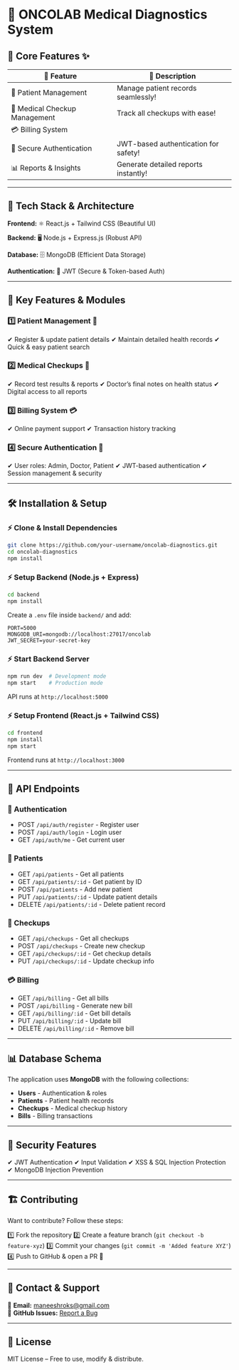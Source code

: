 # 🏥 ONCOLAB Medical Diagnostics System



## 🌟 Core Features ✨

| 🏥 Feature | 🚀 Description |
|-----------|------------|
| 📌 Patient Management | Manage patient records seamlessly! |
| 🔬 Medical Checkup Management | Track all checkups with ease! |
| 💳 Billing System|
| 🔐 Secure Authentication | JWT-based authentication for safety! |
| 📊 Reports & Insights | Generate detailed reports instantly! |

---

## 🚀 Tech Stack & Architecture

**Frontend:** ⚛️ React.js + Tailwind CSS (Beautiful UI)

**Backend:** 🖥️ Node.js + Express.js (Robust API)

**Database:** 🗄️ MongoDB (Efficient Data Storage)

**Authentication:** 🔑 JWT (Secure & Token-based Auth)

---

## 🎯 Key Features & Modules

### 1️⃣ Patient Management 🏥
✔ Register & update patient details
✔ Maintain detailed health records
✔ Quick & easy patient search

### 2️⃣ Medical Checkups 🔬
✔ Record test results & reports
✔ Doctor’s final notes on health status
✔ Digital access to all reports

### 3️⃣ Billing System 💳
✔ Online payment support
✔ Transaction history tracking

### 4️⃣ Secure Authentication 🔐
✔ User roles: Admin, Doctor, Patient
✔ JWT-based authentication
✔ Session management & security

---

## 🛠️ Installation & Setup

### ⚡ Clone & Install Dependencies
```bash
git clone https://github.com/your-username/oncolab-diagnostics.git
cd oncolab-diagnostics
npm install
```

### ⚡ Setup Backend (Node.js + Express)
```bash
cd backend
npm install
```
Create a `.env` file inside `backend/` and add:
```env
PORT=5000
MONGODB_URI=mongodb://localhost:27017/oncolab
JWT_SECRET=your-secret-key
```

### ⚡ Start Backend Server
```bash
npm run dev  # Development mode
npm start    # Production mode
```
API runs at `http://localhost:5000`

### ⚡ Setup Frontend (React.js + Tailwind CSS)
```bash
cd frontend
npm install
npm start
```
Frontend runs at `http://localhost:3000`

---

## 🔗 API Endpoints

### 🔐 Authentication
- POST `/api/auth/register` - Register user
- POST `/api/auth/login` - Login user
- GET `/api/auth/me` - Get current user

### 🏥 Patients
- GET `/api/patients` - Get all patients
- GET `/api/patients/:id` - Get patient by ID
- POST `/api/patients` - Add new patient
- PUT `/api/patients/:id` - Update patient details
- DELETE `/api/patients/:id` - Delete patient record

### 🔬 Checkups
- GET `/api/checkups` - Get all checkups
- POST `/api/checkups` - Create new checkup
- GET `/api/checkups/:id` - Get checkup details
- PUT `/api/checkups/:id` - Update checkup info

### 💳 Billing
- GET `/api/billing` - Get all bills
- POST `/api/billing` - Generate new bill
- GET `/api/billing/:id` - Get bill details
- PUT `/api/billing/:id` - Update bill
- DELETE `/api/billing/:id` - Remove bill

---

## 📊 Database Schema

The application uses **MongoDB** with the following collections:
- **Users** - Authentication & roles
- **Patients** - Patient health records
- **Checkups** - Medical checkup history
- **Bills** - Billing transactions

---

## 🔐 Security Features
✔ JWT Authentication
✔ Input Validation
✔ XSS & SQL Injection Protection
✔ MongoDB Injection Prevention

---

## 🏗️ Contributing
Want to contribute? Follow these steps:

1️⃣ Fork the repository
2️⃣ Create a feature branch (`git checkout -b feature-xyz`)
3️⃣ Commit your changes (`git commit -m 'Added feature XYZ'`)
4️⃣ Push to GitHub & open a PR 🚀

---

## 📩 Contact & Support
📧 **Email:** maneeshroks@gmail.com  
🔗 **GitHub Issues:** [Report a Bug](https://github.com/your-username/oncolab-diagnostics/issues)

---

## 📜 License
MIT License – Free to use, modify & distribute.
